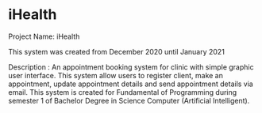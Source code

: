# iHealth
Project Name: iHealth

This system was created from December 2020 until January 2021

Description : An appointment booking system for clinic with simple graphic user interface. This system allow users to register client, make an appointment, update appointment details and send appointment details via email. This system is created for Fundamental of Programming during semester 1 of Bachelor Degree in Science Computer (Artificial Intelligent).
